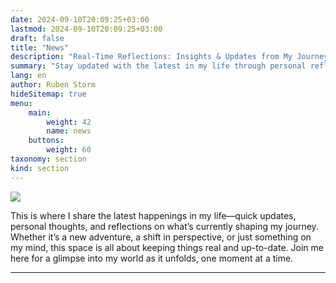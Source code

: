 ```yaml
---
date: 2024-09-10T20:09:25+03:00
lastmod: 2024-09-10T20:09:25+03:00
draft: false
title: "News"
description: "Real-Time Reflections: Insights & Updates from My Journey"
summary: "Stay updated with the latest in my life through personal reflections, real-time updates, and insights into my journey. Explore my thoughts and experiences as they happen, offering a genuine glimpse into my world."
lang: en
author: Ruben Storm
hideSitemap: true
menu: 
    main:
        weight: 42
        name: news
    buttons:
        weight: 60
taxonomy: section
kind: section
---
```

![][HeaderImage]

This is where I share the latest happenings in my life—quick updates, personal thoughts, and reflections on what’s currently shaping my journey. Whether it’s a new adventure, a shift in perspective, or just something on my mind, this space is all about keeping things real and up-to-date. Join me here for a glimpse into my world as it unfolds, one moment at a time.

---


[HeaderImage]: /images/header-news.webp